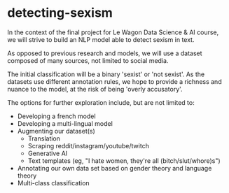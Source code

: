 # detecting-sexism

In the context of the final project for Le Wagon Data Science & AI course, we will strive to build an NLP model able to detect sexism in text. 

As opposed to previous research and models, we will use a dataset composed of many sources, not limited to social media. 

The initial classification will be a binary 'sexist' or 'not sexist'. As the datasets use different annotation rules, we hope to provide a richness and nuance to the model, at the risk of being 'overly accusatory'. 

The options for further exploration include, but are not limited to:
* Developing a french model
* Developing a multi-lingual model
* Augmenting our dataset(s)
  * Translation
  * Scraping reddit/instagram/youtube/twitch
  * Generative AI
  * Text templates (eg, "I hate women, they're all (bitch/slut/whore)s")
* Annotating our own data set based on gender theory and language theory
* Multi-class classification 
